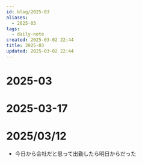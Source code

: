 ```yaml
---
id: blog/2025-03
aliases:
  - 2025-03
tags:
  - daily-note
created: 2025-03-02 22:44
title: 2025-03
updated: 2025-03-02 22:44
---
```


# 2025-03

# 2025-03-17

# 2025/03/12

- 今日から会社だと思って出勤したら明日からだった

